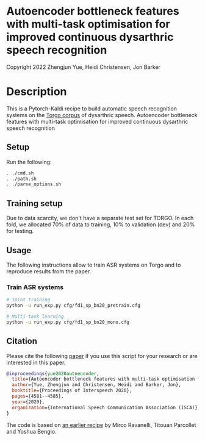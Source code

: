 # Autoencoder bottleneck features with multi-task optimisation for improved continuous dysarthric speech recognition

Copyright 2022 Zhengjun Yue, Heidi Christensen, Jon Barker

# Description

This is a Pytorch-Kaldi recipe to build automatic speech recognition systems on the
[Torgo corpus](http://www.cs.toronto.edu/~complingweb/data/TORGO/torgo.html) of
dysarthric speech.
Autoencoder bottleneck features 
with multi-task optimisation for improved continuous dysarthric speech recognition


## Setup

Run the following:

```sh
. ./cmd.sh
. ./path.sh
. ./parse_options.sh

```
## Training setup

Due to data scarcity, we don't have a separate test set for TORGO. In each fold, we allocated 70\% of data to training, 10\% to validation (dev) and 20\% for testing.

## Usage

The following instructions allow to train ASR systems on Torgo and to reproduce
results from the paper.

### Train ASR systems

```sh
# Joint training
python -u run_exp.py cfg/fd1_sp_bn20_pretrain.cfg 

# Multi-task learning
python -u run_exp.py cfg/fd1_sp_bn20_mono.cfg 

```




## Citation 

Please cite the following [paper](https://eprints.whiterose.ac.uk/164230/8/2746.pdf) if you use this script for your research or are 
interested in this paper.

```BibTeX
@inproceedings{yue2020autoencoder,
  title={Autoencoder bottleneck features with multi-task optimisation for improved continuous dysarthric speech recognition},
  author={Yue, Zhengjun and Christensen, Heidi and Barker, Jon},
  booktitle={Proceedings of Interspeech 2020},
  pages={4581--4585},
  year={2020},
  organization={International Speech Communication Association (ISCA)}
}
```
The code is based on [an earlier recipe](https://github.com/mravanelli/pytorch-kaldi) by Mirco Ravanelli, Titouan Parcollet and Yoshua Bengio.
